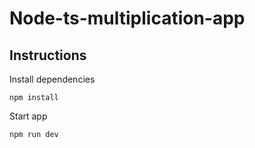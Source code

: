 # Node-ts-multiplication-app

## Instructions

Install dependencies
```shell
npm install
```

Start app
```shell
npm run dev
```
